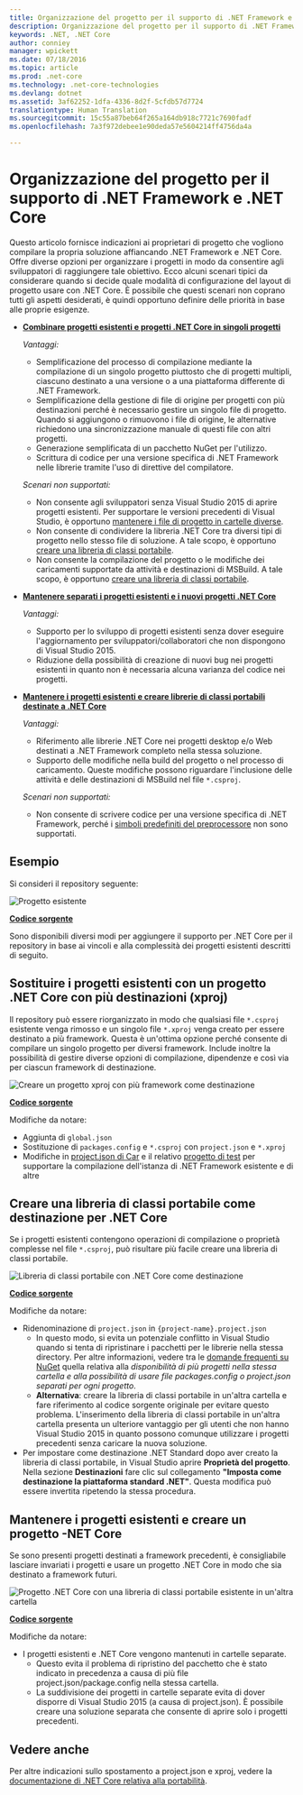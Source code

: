 ```yaml
---
title: Organizzazione del progetto per il supporto di .NET Framework e .NET Core
description: Organizzazione del progetto per il supporto di .NET Framework e .NET Core
keywords: .NET, .NET Core
author: conniey
manager: wpickett
ms.date: 07/18/2016
ms.topic: article
ms.prod: .net-core
ms.technology: .net-core-technologies
ms.devlang: dotnet
ms.assetid: 3af62252-1dfa-4336-8d2f-5cfdb57d7724
translationtype: Human Translation
ms.sourcegitcommit: 15c55a87beb64f265a164db918c7721c7690fadf
ms.openlocfilehash: 7a3f972debee1e90deda57e5604214ff4756da4a

---
```


# <a name="organizing-your-project-to-support-net-framework-and-net-core"></a>Organizzazione del progetto per il supporto di .NET Framework e .NET Core

Questo articolo fornisce indicazioni ai proprietari di progetto che vogliono compilare la propria soluzione affiancando .NET Framework e .NET Core.  Offre diverse opzioni per organizzare i progetti in modo da consentire agli sviluppatori di raggiungere tale obiettivo.  Ecco alcuni scenari tipici da considerare quando si decide quale modalità di configurazione del layout di progetto usare con .NET Core.  È possibile che questi scenari non coprano tutti gli aspetti desiderati, è quindi opportuno definire delle priorità in base alle proprie esigenze.

* [**Combinare progetti esistenti e progetti .NET Core in singoli progetti**][option-xproj]
  
  *Vantaggi:*
  * Semplificazione del processo di compilazione mediante la compilazione di un singolo progetto piuttosto che di progetti multipli, ciascuno destinato a una versione o a una piattaforma differente di .NET Framework.
  * Semplificazione della gestione di file di origine per progetti con più destinazioni perché è necessario gestire un singolo file di progetto.  Quando si aggiungono o rimuovono i file di origine, le alternative richiedono una sincronizzazione manuale di questi file con altri progetti.
  * Generazione semplificata di un pacchetto NuGet per l'utilizzo.
  * Scrittura di codice per una versione specifica di .NET Framework nelle librerie tramite l'uso di direttive del compilatore.
  
  *Scenari non supportati:*
  * Non consente agli sviluppatori senza Visual Studio 2015 di aprire progetti esistenti. Per supportare le versioni precedenti di Visual Studio, è opportuno [mantenere i file di progetto in cartelle diverse](#support-vs).
  * Non consente di condividere la libreria .NET Core tra diversi tipi di progetto nello stesso file di soluzione. A tale scopo, è opportuno [creare una libreria di classi portabile](#support-pcl).
  * Non consente la compilazione del progetto o le modifiche dei caricamenti supportate da attività e destinazioni di MSBuild. A tale scopo, è opportuno [creare una libreria di classi portabile](#support-pcl).

* <a name="support-vs"></a>[**Mantenere separati i progetti esistenti e i nuovi progetti .NET Core**][option-xproj-folder]
  
  *Vantaggi:*
  * Supporto per lo sviluppo di progetti esistenti senza dover eseguire l'aggiornamento per sviluppatori/collaboratori che non dispongono di Visual Studio 2015.
  * Riduzione della possibilità di creazione di nuovi bug nei progetti esistenti in quanto non è necessaria alcuna varianza del codice nei progetti.

* <a name="support-pcl"></a>[**Mantenere i progetti esistenti e creare librerie di classi portabili destinate a .NET Core**][option-pcl]

  *Vantaggi:*
  * Riferimento alle librerie .NET Core nei progetti desktop e/o Web destinati a .NET Framework completo nella stessa soluzione.
  * Supporto delle modifiche nella build del progetto o nel processo di caricamento. Queste modifiche possono riguardare l'inclusione delle attività e delle destinazioni di MSBuild nel file `*.csproj`.

  *Scenari non supportati:*
  * Non consente di scrivere codice per una versione specifica di .NET Framework, perché i [simboli predefiniti del preprocessore][how-to-multitarget] non sono supportati.

## <a name="example"></a>Esempio

Si consideri il repository seguente:

![Progetto esistente][example-initial-project]

[**Codice sorgente**][example-initial-project-code]

Sono disponibili diversi modi per aggiungere il supporto per .NET Core per il repository in base ai vincoli e alla complessità dei progetti esistenti descritti di seguito.

## <a name="replace-existing-projects-with-a-multi-targeted-net-core-project-xproj"></a>Sostituire i progetti esistenti con un progetto .NET Core con più destinazioni (xproj)

Il repository può essere riorganizzato in modo che qualsiasi file `*.csproj` esistente venga rimosso e un singolo file `*.xproj` venga creato per essere destinato a più framework.  Questa è un'ottima opzione perché consente di compilare un singolo progetto per diversi framework.  Include inoltre la possibilità di gestire diverse opzioni di compilazione, dipendenze e così via per ciascun framework di destinazione.

![Creare un progetto xproj con più framework come destinazione][example-xproj]

[**Codice sorgente**][example-xproj-code]

Modifiche da notare:
* Aggiunta di `global.json`
* Sostituzione di `packages.config` e `*.csproj` con `project.json` e `*.xproj`
* Modifiche in [project.json di Car][example-xproj-projectjson] e il relativo [progetto di test][example-xproj-projectjson-test] per supportare la compilazione dell'istanza di .NET Framework esistente e di altre

## <a name="create-a-portable-class-library-pcl-to-target-net-core"></a>Creare una libreria di classi portabile come destinazione per .NET Core

Se i progetti esistenti contengono operazioni di compilazione o proprietà complesse nel file `*.csproj`, può risultare più facile creare una libreria di classi portabile.

![][example-pcl]

[**Codice sorgente**][example-pcl-code]

Modifiche da notare:
*  Ridenominazione di `project.json` in `{project-name}.project.json`
    * In questo modo, si evita un potenziale conflitto in Visual Studio quando si tenta di ripristinare i pacchetti per le librerie nella stessa directory. Per altre informazioni, vedere tra le [domande frequenti su NuGet](https://docs.nuget.org/consume/nuget-faq#working-with-packages) quella relativa alla _disponibilità di più progetti nella stessa cartella e alla possibilità di usare file packages.config o project.json separati per ogni progetto_.
    *  **Alternativa**: creare la libreria di classi portabile in un'altra cartella e fare riferimento al codice sorgente originale per evitare questo problema.  L'inserimento della libreria di classi portabile in un'altra cartella presenta un ulteriore vantaggio per gli utenti che non hanno Visual Studio 2015 in quanto possono comunque utilizzare i progetti precedenti senza caricare la nuova soluzione.
*  Per impostare come destinazione .NET Standard dopo aver creato la libreria di classi portabile, in Visual Studio aprire **Proprietà del progetto**. Nella sezione **Destinazioni** fare clic sul collegamento **"Imposta come destinazione la piattaforma standard .NET"**.  Questa modifica può essere invertita ripetendo la stessa procedura.

## <a name="keep-existing-projects-and-create-a-net-core-project"></a>Mantenere i progetti esistenti e creare un progetto -NET Core

Se sono presenti progetti destinati a framework precedenti, è consigliabile lasciare invariati i progetti e usare un progetto .NET Core in modo che sia destinato a framework futuri.

![Progetto .NET Core con una libreria di classi portabile esistente in un'altra cartella][example-xproj-different-folder]

[**Codice sorgente**][example-xproj-different-code]

Modifiche da notare:
* I progetti esistenti e .NET Core vengono mantenuti in cartelle separate.
    * Questo evita il problema di ripristino del pacchetto che è stato indicato in precedenza a causa di più file project.json/package.config nella stessa cartella.
    * La suddivisione dei progetti in cartelle separate evita di dover disporre di Visual Studio 2015 (a causa di project.json).  È possibile creare una soluzione separata che consente di aprire solo i progetti precedenti.

## <a name="see-also"></a>Vedere anche

Per altre indicazioni sullo spostamento a project.json e xproj, vedere la [documentazione di .NET Core relativa alla portabilità][porting-doc].

[porting-doc]: index.md
[example-initial-project]: media/project-structure/project.png "Progetto esistente"
[example-initial-project-code]: https://github.com/dotnet/docs/tree/master/samples/framework/libraries/migrate-library/

[example-xproj]: media/project-structure/project.xproj.png "Creare un progetto xproj con più framework come destinazione"
[example-xproj-code]: https://github.com/dotnet/docs/tree/master/samples/framework/libraries/migrate-library-xproj/
[example-xproj-projectjson]: https://github.com/dotnet/docs/tree/master/samples/framework/libraries/migrate-library-xproj/src/Car/project.json
[example-xproj-projectjson-test]: https://github.com/dotnet/docs/tree/master/samples/framework/libraries/migrate-library-xproj/tests/Car.Tests/project.json

[example-xproj-different-folder]: media/project-structure/project.xproj.different.png "Progetto .NET Core con una libreria di classi portabile esistente in un'altra cartella"
[example-xproj-different-code]: https://github.com/dotnet/docs/tree/master/samples/framework/libraries/migrate-library-xproj-keep-csproj/

[example-pcl]: media/project-structure/project.pcl.png "Libreria di classi portabile con .NET Core come destinazione"
[example-pcl-code]: https://github.com/dotnet/docs/tree/master/samples/framework/libraries/migrate-library-pcl

[option-xproj]: #replace-existing-projects-with-a-multi-targeted-net-core-project-xproj
[option-pcl]: #create-a-portable-class-library-pcl-to-target-net-core
[option-xproj-folder]: #keep-existing-projects-and-create-a-net-core-project

[how-to-multitarget]: ../tutorials/libraries.md#how-to-multitarget



<!--HONumber=Nov16_HO3-->


